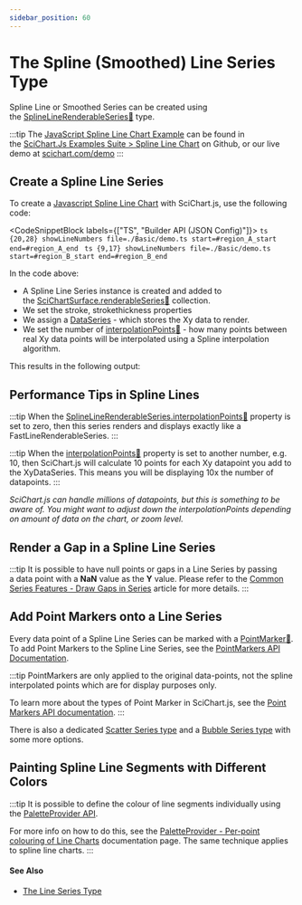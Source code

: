```yaml
---
sidebar_position: 60
---
```


# The Spline (Smoothed) Line Series Type

Spline Line or Smoothed Series can be created using the [SplineLineRenderableSeries:blue_book:](https://www.scichart.com/documentation/js/current/typedoc/classes/splinelinerenderableseries.html) type.

:::tip
The [JavaScript Spline Line Chart Example](https://www.scichart.com/demo/javascript/spline-line-chart) can be found in the [SciChart.Js Examples Suite > Spline Line Chart](https://github.com/ABTSoftware/SciChart.JS.Examples/tree/master/Examples/src/components/Examples/Charts2D/BasicChartTypes/SplineLineChart) on Github, or our live demo at [scichart.com/demo](https://www.scichart.com/demo/javascript/spline-line-chart)
:::

<ChartFromSciChartDemo 
    src="https://www.scichart.com/demo/iframe/spline-line-chart" 
    title="Spline Line Chart"
/>

Create a Spline Line Series 
---------------------------

To create a [Javascript Spline Line Chart](https://www.scichart.com/demo/javascript-spline-line-chart) with SciChart.js, use the following code:

<CodeSnippetBlock labels={["TS", "Builder API (JSON Config)"]}>
    ```ts {20,28} showLineNumbers file=./Basic/demo.ts start=#region_A_start end=#region_A_end
    ```
    ```ts {9,17} showLineNumbers file=./Basic/demo.ts start=#region_B_start end=#region_B_end
    ```
</CodeSnippetBlock>

In the code above:

*   A Spline Line Series instance is created and added to the [SciChartSurface.renderableSeries:blue_book:](https://www.scichart.com/documentation/js/current/typedoc/classes/scichartsurface.html#renderableseries) collection.
*   We set the stroke, strokethickness properties
*   We assign a [DataSeries](/2d-charts/chart-types/data-series-api/data-series-api-overview) - which stores the Xy data to render.
*   We set the number of [interpolationPoints:blue_book:](https://www.scichart.com/documentation/js/current/typedoc/classes/splinelinerenderableseries.html#interpolationpoints) - how many points between real Xy data points will be interpolated using a Spline interpolation algorithm.

This results in the following output:

<LiveDocSnippet name="./Basic/demo" />

Performance Tips in Spline Lines
--------------------------------

:::tip
When the [SplineLineRenderableSeries.interpolationPoints:blue_book:](https://www.scichart.com/documentation/js/current/typedoc/classes/splinelinerenderableseries.html#interpolationpoints) property is set to zero, then this series renders and displays exactly like a FastLineRenderableSeries.
:::

:::tip
When the [interpolationPoints:blue_book:](https://www.scichart.com/documentation/js/current/typedoc/classes/splinelinerenderableseries.html#interpolationpoints) property is set to another number, e.g. 10, then SciChart.js will calculate 10 points for each Xy datapoint you add to the XyDataSeries. This means you will be displaying 10x the number of datapoints.
:::

_SciChart.js can handle millions of datapoints, but this is something to be aware of. You might want to adjust down the interpolationPoints depending on amount of data on the chart, or zoom level._

Render a Gap in a Spline Line Series
------------------------------------

:::tip
It is possible to have null points or gaps in a Line Series by passing a data point with a **NaN** value as the **Y** value. Please refer to the [Common Series Features - Draw Gaps in Series](/2d-charts/chart-types/common-series-apis/drawing-gaps) article for more details.
:::

Add Point Markers onto a Line Series
------------------------------------

Every data point of a Spline Line Series can be marked with a [PointMarker:blue_book:](https://www.scichart.com/documentation/js/current/typedoc/classes/baserenderableseries.html#pointmarker). To add Point Markers to the Spline Line Series, see the [PointMarkers API Documentation](/2d-charts/chart-types/common-series-apis/drawing-point-markers).

:::tip
PointMarkers are only applied to the original data-points, not the spline interpolated points which are for display purposes only.

To learn more about the types of Point Marker in SciChart.js, see the [Point Markers API documentation](/2d-charts/chart-types/common-series-apis/drawing-point-markers).
:::

There is also a dedicated [Scatter Series type](/2d-charts/chart-types/xy-scatter-renderable-series) and a [Bubble Series type](/2d-charts/chart-types/fast-bubble-renderable-series) with some more options.

Painting Spline Line Segments with Different Colors
---------------------------------------------------

:::tip
It is possible to define the colour of line segments individually using the [PaletteProvider API](/2d-charts/chart-types/palette-provider-api/palette-provider-api-overview).

For more info on how to do this, see the [PaletteProvider - Per-point colouring of Line Charts](/2d-charts/chart-types/palette-provider-api/fast-line-renderable-series) documentation page. The same technique applies to spline line charts.
:::

#### See Also

* [The Line Series Type](/2d-charts/chart-types/fast-line-renderable-series)